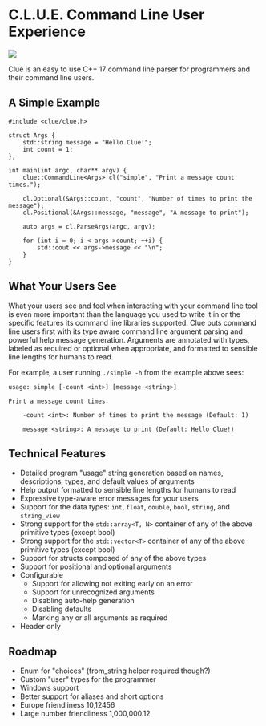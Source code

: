 # C.L.U.E. Command Line User Experience

![](https://github.com/cusiman7/clue/workflows/C/C++%20CI/badge.svg)

Clue is an easy to use C++ 17 command line parser for programmers and their command line users.

## A Simple Example
```
#include <clue/clue.h>

struct Args {
    std::string message = "Hello Clue!";
    int count = 1;
};

int main(int argc, char** argv) {
    clue::CommandLine<Args> cl("simple", "Print a message count times.");
    
    cl.Optional(&Args::count, "count", "Number of times to print the message");
    cl.Positional(&Args::message, "message", "A message to print");

    auto args = cl.ParseArgs(argc, argv);

    for (int i = 0; i < args->count; ++i) {
        std::cout << args->message << "\n";
    }
}
``` 

## What Your Users See
What your users see and feel when interacting with your command line tool is even more important than the language you used to write it in or the specific features its command line libraries supported.
Clue puts command line users first with its type aware command line argument parsing and powerful help message generation.
Arguments are annotated with types, labeled as required or optional when appropriate, and formatted to sensible line lengths for humans to read.

For example, a user running `./simple -h` from the example above sees:

```
usage: simple [-count <int>] [message <string>]

Print a message count times.

    -count <int>: Number of times to print the message (Default: 1)

    message <string>: A message to print (Default: Hello Clue!)
```

## Technical Features

* Detailed program "usage" string generation based on names, descriptions, types, and default values of arguments
* Help output formatted to sensible line lengths for humans to read
* Expressive type-aware error messages for your users
* Support for the data types: `int`, `float`, `double`, `bool`, `string`, and `string_view`
* Strong support for the `std::array<T, N>` container of any of the above primitive types (except bool)
* Strong support for the `std::vector<T>` container of any of the above primitive types (except bool)
* Support for structs composed of any of the above types
* Support for positional and optional arguments
* Configurable 
  * Support for allowing not exiting early on an error
  * Support for unrecognized arguments
  * Disabling auto-help generation
  * Disabling defaults
  * Marking any or all arguments as required
* Header only

## Roadmap
* Enum for "choices" (from\_string helper required though?)
* Custom "user" types for the programmer
* Windows support
* Better support for aliases and short options 
* Europe friendliness 10,12456
* Large number friendliness 1,000,000.12


